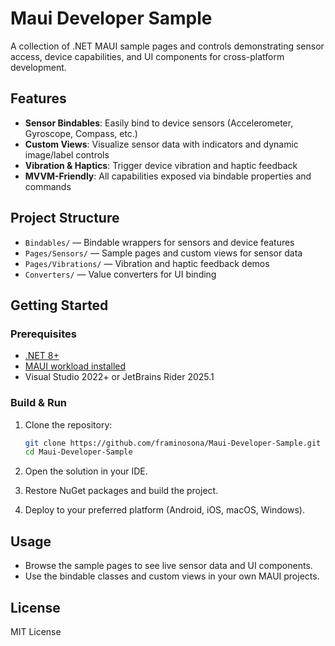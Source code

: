 # Maui Developer Sample

A collection of .NET MAUI sample pages and controls demonstrating sensor access, device capabilities, and UI components for cross-platform development.

## Features

- **Sensor Bindables**: Easily bind to device sensors (Accelerometer, Gyroscope, Compass, etc.)
- **Custom Views**: Visualize sensor data with indicators and dynamic image/label controls
- **Vibration & Haptics**: Trigger device vibration and haptic feedback
- **MVVM-Friendly**: All capabilities exposed via bindable properties and commands

## Project Structure

- `Bindables/` — Bindable wrappers for sensors and device features
- `Pages/Sensors/` — Sample pages and custom views for sensor data
- `Pages/Vibrations/` — Vibration and haptic feedback demos
- `Converters/` — Value converters for UI binding

## Getting Started

### Prerequisites

- [.NET 8+](https://dotnet.microsoft.com/)
- [MAUI workload installed](https://learn.microsoft.com/dotnet/maui/get-started/installation)
- Visual Studio 2022+ or JetBrains Rider 2025.1

### Build & Run

1. Clone the repository:
   ```sh
   git clone https://github.com/framinosona/Maui-Developer-Sample.git
   cd Maui-Developer-Sample
    ```
   
2. Open the solution in your IDE.
   
3. Restore NuGet packages and build the project.
   
4. Deploy to your preferred platform (Android, iOS, macOS, Windows).
   
## Usage

- Browse the sample pages to see live sensor data and UI components.
- Use the bindable classes and custom views in your own MAUI projects.
   
## License

MIT License